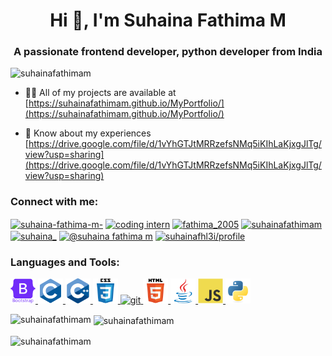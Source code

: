 <h1 align="center">Hi 👋, I'm Suhaina Fathima M</h1>
<h3 align="center">A passionate frontend developer, python developer from India</h3>

<p align="left"> <img src="https://komarev.com/ghpvc/?username=suhainafathimam&label=Profile%20views&color=0e75b6&style=flat" alt="suhainafathimam" /> </p>



- 👨‍💻 All of my projects are available at [https://suhainafathimam.github.io/MyPortfolio/](https://suhainafathimam.github.io/MyPortfolio/)

- 📄 Know about my experiences [https://drive.google.com/file/d/1vYhGTJtMRRzefsNMq5iKIhLaKjxgJlTg/view?usp=sharing](https://drive.google.com/file/d/1vYhGTJtMRRzefsNMq5iKIhLaKjxgJlTg/view?usp=sharing)

<h3 align="left">Connect with me:</h3>
<p align="left">
<a href="https://linkedin.com/in/suhaina-fathima-m-" target="blank"><img align="center" src="https://raw.githubusercontent.com/rahuldkjain/github-profile-readme-generator/master/src/images/icons/Social/linked-in-alt.svg" alt="suhaina-fathima-m-" height="30" width="40" /></a>
<a href="[https://www.youtube.com/c/coding intern](https://www.youtube.com/@CodingIntern)" target="blank"><img align="center" src="https://raw.githubusercontent.com/rahuldkjain/github-profile-readme-generator/master/src/images/icons/Social/youtube.svg" alt="coding intern" height="30" width="40" /></a>
<a href="https://www.codechef.com/users/fathima_2005" target="blank"><img align="center" src="https://cdn.jsdelivr.net/npm/simple-icons@3.1.0/icons/codechef.svg" alt="fathima_2005" height="30" width="40" /></a>
<a href="https://www.hackerrank.com/suhainafathimam" target="blank"><img align="center" src="https://raw.githubusercontent.com/rahuldkjain/github-profile-readme-generator/master/src/images/icons/Social/hackerrank.svg" alt="suhainafathimam" height="30" width="40" /></a>
<a href="https://www.leetcode.com/suhaina_" target="blank"><img align="center" src="https://raw.githubusercontent.com/rahuldkjain/github-profile-readme-generator/master/src/images/icons/Social/leet-code.svg" alt="suhaina_" height="30" width="40" /></a>
<a href="https://www.hackerearth.com/@suhaina fathima m" target="blank"><img align="center" src="https://raw.githubusercontent.com/rahuldkjain/github-profile-readme-generator/master/src/images/icons/Social/hackerearth.svg" alt="@suhaina fathima m" height="30" width="40" /></a>
<a href="https://auth.geeksforgeeks.org/user/suhainafhl3i/profile" target="blank"><img align="center" src="https://raw.githubusercontent.com/rahuldkjain/github-profile-readme-generator/master/src/images/icons/Social/geeks-for-geeks.svg" alt="suhainafhl3i/profile" height="30" width="40" /></a>
</p>

<h3 align="left">Languages and Tools:</h3>
<p align="left"> <a href="https://getbootstrap.com" target="_blank" rel="noreferrer"> <img src="https://raw.githubusercontent.com/devicons/devicon/master/icons/bootstrap/bootstrap-plain-wordmark.svg" alt="bootstrap" width="40" height="40"/> </a> <a href="https://www.cprogramming.com/" target="_blank" rel="noreferrer"> <img src="https://raw.githubusercontent.com/devicons/devicon/master/icons/c/c-original.svg" alt="c" width="40" height="40"/> </a> <a href="https://www.w3schools.com/cpp/" target="_blank" rel="noreferrer"> <img src="https://raw.githubusercontent.com/devicons/devicon/master/icons/cplusplus/cplusplus-original.svg" alt="cplusplus" width="40" height="40"/> </a> <a href="https://www.w3schools.com/css/" target="_blank" rel="noreferrer"> <img src="https://raw.githubusercontent.com/devicons/devicon/master/icons/css3/css3-original-wordmark.svg" alt="css3" width="40" height="40"/> </a> <a href="https://git-scm.com/" target="_blank" rel="noreferrer"> <img src="https://www.vectorlogo.zone/logos/git-scm/git-scm-icon.svg" alt="git" width="40" height="40"/> </a> <a href="https://www.w3.org/html/" target="_blank" rel="noreferrer"> <img src="https://raw.githubusercontent.com/devicons/devicon/master/icons/html5/html5-original-wordmark.svg" alt="html5" width="40" height="40"/> </a> <a href="https://www.java.com" target="_blank" rel="noreferrer"> <img src="https://raw.githubusercontent.com/devicons/devicon/master/icons/java/java-original.svg" alt="java" width="40" height="40"/> </a> <a href="https://developer.mozilla.org/en-US/docs/Web/JavaScript" target="_blank" rel="noreferrer"> <img src="https://raw.githubusercontent.com/devicons/devicon/master/icons/javascript/javascript-original.svg" alt="javascript" width="40" height="40"/> </a> <a href="https://www.python.org" target="_blank" rel="noreferrer"> <img src="https://raw.githubusercontent.com/devicons/devicon/master/icons/python/python-original.svg" alt="python" width="40" height="40"/> </a> </p>

<p><img align="left" src="https://github-readme-stats.vercel.app/api/top-langs?username=suhainafathimam&show_icons=true&locale=en&layout=compact" alt="suhainafathimam" /></p>

<p>&nbsp;<img align="center" src="https://github-readme-stats.vercel.app/api?username=suhainafathimam&show_icons=true&locale=en" alt="suhainafathimam" /></p>

<p><img align="center" src="https://github-readme-streak-stats.herokuapp.com/?user=suhainafathimam&" alt="suhainafathimam" /></p>

